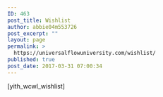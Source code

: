 ```yaml
---
ID: 463
post_title: Wishlist
author: abbie04m553726
post_excerpt: ""
layout: page
permalink: >
  https://universalflowuniversity.com/wishlist/
published: true
post_date: 2017-03-31 07:00:34
---
```

[yith_wcwl_wishlist]